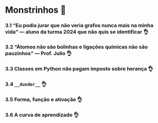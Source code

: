 # Monstrinhos 👾

### 3.1 “Eu podia jurar que não veria grafos nunca mais na minha vida” — aluno da turma 2024 que não quis se identificar 👌
### 3.2 “Átomos não são bolinhas e ligações químicas não são pauzinhos” — Prof. Julio 👌
### 3.3 Classes em Python não pagam imposto sobre herança 👌
### 3.4 `__dunder__` 👌
### 3.5 Forma, função e ativação 👌
### 3.6  A curva de aprendizado 👌

